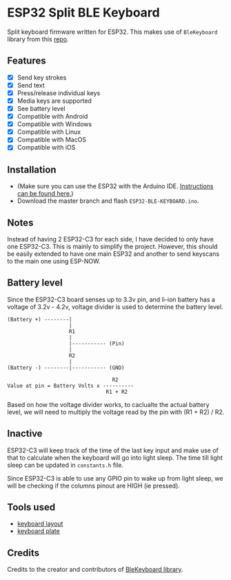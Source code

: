 # ESP32 Split BLE Keyboard 

Split keyboard firmware written for ESP32. This makes use of `BleKeyboard` library from this [repo](https://github.com/T-vK/ESP32-BLE-Keyboard).

## Features

 - [x] Send key strokes
 - [x] Send text
 - [x] Press/release individual keys
 - [x] Media keys are supported
 - [x] See battery level
 - [x] Compatible with Android
 - [x] Compatible with Windows
 - [x] Compatible with Linux
 - [x] Compatible with MacOS 
 - [x] Compatible with iOS 

## Installation
- (Make sure you can use the ESP32 with the Arduino IDE. [Instructions can be found here.](https://github.com/espressif/arduino-esp32#installation-instructions))
- Download the master branch and flash `ESP32-BLE-KEYBOARD.ino`.

## Notes
Instead of having 2 ESP32-C3 for each side, I have decided to only have one ESP32-C3. This is mainly to simplify the project. However, this should be easily extended to have one main ESP32 and another to send keyscans to the main one using ESP-NOW.

## Battery level 
Since the ESP32-C3 board senses up to 3.3v pin, and li-ion battery has a voltage of 3.2v - 4.2v, voltage divider is used to determine the battery level.

```
(Battery +) --------|
                    |
                    R1
                    |
                    |----------- (Pin)
                    |
                    R2
                    |
(Battery -) --------|----------- (GND)

                                  R2
Value at pin = Battery Volts x ----------
                                R1 + R2
```
Based on how the voltage divider works, to caclualte the actual battery level, we will need to multiply the voltage read by the pin with
(R1 + R2) / R2.

## Inactive
ESP32-C3 will keep track of the time of the last key input and make use of that to calculate when the keyboard will go into light sleep. The time till light sleep can be updated in `constants.h` file.

Since ESP32-C3 is able to use any GPIO pin to wake up from light sleep, we will be checking if the columns pinout are HIGH (ie pressed).

## Tools used
* [keyboard layout](http://www.keyboard-layout-editor.com/)
* [keyboard plate](https://kbplate.ai03.com/)

## Credits

Credits to the creator and contributors of [BleKeyboard library](https://github.com/T-vK/ESP32-BLE-Keyboard).
